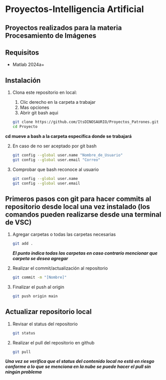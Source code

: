 # Proyectos-Intelligencia Artificial

## Proyectos realizados para la materia Procesamiento de Imágenes

## Requisitos

- Matlab 2024a+

## Instalación

1. Clona este repositorio en local:
    1. Clic derecho en la carpeta a trabajar
    2. Mas opciones
    3. Abrir git bash aqui
    
    ```bash
    git clone https://github.com/ItsDINOSAURIO/Proyectos_Patrones.git
    cd Proyecto 
    ```
**cd mueve a bash a la carpeta específica donde se trabajará**

2. En caso de no ser aceptado por git bash
    ```bash
    git config --global user.name "Nombre_de_Usuario"
    git config --global user.email "Correo"
    ```
3. Comprobar que bash reconoce al usuario
    ```bash
    git config --global user.name
    git config --global user.email
    ```

## Primeros pasos con git para hacer commits al repositorio desde local una vez instalado (los comandos pueden realizarse desde una terminal de VSC)

1. Agregar carpetas o todas las carpetas necesarias
   
    ```bash
    git add . 
    ```

    ***El punto indica todas las carpetas en caso contrario mencionar que carpeta se desea agregar***

2. Realizar el commit/actualización al repositorio
    
    ```bash
    git commit -m "[Nombre]" 
    ```

3. Finalizar el push al origin

    ```bash
    git push origin main 
    ```

## Actualizar repositorio local

1. Revisar el status del repositorio
   
    ```bash
    git status
    ```
2. Realizar el pull del repositorio en github
    
    ```bash
    git pull 
    ```
***Una vez se verifica que el status del contenido local no está en riesgo conforme a lo que se menciona en la nube se puede hacer el pull sin ningún problema***
